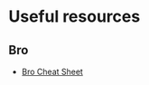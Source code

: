 # Useful resources

## Bro

* [Bro Cheat Sheet](http://gauss.ececs.uc.edu/Courses/c6055/pdf/bro_log_vars.pdf)

